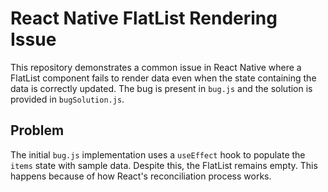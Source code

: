 # React Native FlatList Rendering Issue

This repository demonstrates a common issue in React Native where a FlatList component fails to render data even when the state containing the data is correctly updated. The bug is present in `bug.js` and the solution is provided in `bugSolution.js`.

## Problem

The initial `bug.js` implementation uses a `useEffect` hook to populate the `items` state with sample data. Despite this, the FlatList remains empty. This happens because of how React's reconciliation process works.